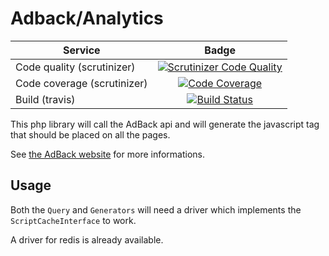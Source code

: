 Adback/Analytics
================

| Service | Badge |
| -------- |:--------:|
| Code quality (scrutinizer) | [![Scrutinizer Code Quality](https://scrutinizer-ci.com/g/dekalee/adback-analytics/badges/quality-score.png?b=master)](https://scrutinizer-ci.com/g/dekalee/adback-analytics/?branch=master) |
| Code coverage (scrutinizer) | [![Code Coverage](https://scrutinizer-ci.com/g/dekalee/adback-analytics/badges/coverage.png?b=master)](https://scrutinizer-ci.com/g/dekalee/adback-analytics/?branch=master) |
| Build (travis) | [![Build Status](https://travis-ci.org/dekalee/adback-analytics.svg?branch=master)](https://travis-ci.org/dekalee/adback-analytics) |

This php library will call the AdBack api and will generate the javascript tag
that should be placed on all the pages.

See [the AdBack website](http://adback.co) for more informations.

Usage
-----

Both the `Query` and `Generators` will need a driver which implements
the `ScriptCacheInterface` to work.

A driver for redis is already available.
